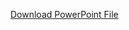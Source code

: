 [Download PowerPoint File]([https://github.com/oncliff-climing/k8s_toy.git/Eucalyptus_K8S_Toy.pdf)

